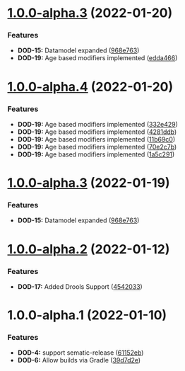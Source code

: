 # [1.0.0-alpha.3](https://github.com/mpeki/dod/compare/v1.0.0-alpha.2...v1.0.0-alpha.3) (2022-01-20)


### Features

* **DOD-15:** Datamodel expanded ([968e763](https://github.com/mpeki/dod/commit/968e763bc51722c8b32c438841772df49c0f7dd8))
* **DOD-19:** Age based modifiers implemented ([edda466](https://github.com/mpeki/dod/commit/edda46619406e9966e3c875fccbd181fdb709813))

# [1.0.0-alpha.4](https://github.com/mpeki/dod/compare/v1.0.0-alpha.3...v1.0.0-alpha.4) (2022-01-20)


### Features

* **DOD-19:** Age based modifiers implemented ([332e429](https://github.com/mpeki/dod/commit/332e429169fae02075af96ebfd44c87a939e48fd))
* **DOD-19:** Age based modifiers implemented ([4281ddb](https://github.com/mpeki/dod/commit/4281ddbaadddf1fc7f25537d28aeed0175300a31))
* **DOD-19:** Age based modifiers implemented ([11b69c0](https://github.com/mpeki/dod/commit/11b69c0a4cb9b3f1c2849647b5b5682a76aac8ef))
* **DOD-19:** Age based modifiers implemented ([70e2c7b](https://github.com/mpeki/dod/commit/70e2c7bf4e4a7b2c6aa2e55367188ca206f88129))
* **DOD-19:** Age based modifiers implemented ([1a5c291](https://github.com/mpeki/dod/commit/1a5c291a3823b391d5102db8b505fdcdc5211988))

# [1.0.0-alpha.3](https://github.com/mpeki/dod/compare/v1.0.0-alpha.2...v1.0.0-alpha.3) (2022-01-19)


### Features

* **DOD-15:** Datamodel expanded ([968e763](https://github.com/mpeki/dod/commit/968e763bc51722c8b32c438841772df49c0f7dd8))

# [1.0.0-alpha.2](https://github.com/mpeki/dod/compare/v1.0.0-alpha.1...v1.0.0-alpha.2) (2022-01-12)


### Features

* **DOD-17:** Added Drools Support ([4542033](https://github.com/mpeki/dod/commit/454203310c3a3e8e4999165d33212518cba3b8b8))

# 1.0.0-alpha.1 (2022-01-10)


### Features

* **DOD-4:** support sematic-release ([61152eb](https://github.com/mpeki/dod/commit/61152ebc8e8aa6a8cdb2f823630814914ce63be7))
* **DOD-6:** Allow builds via Gradle ([39d7d2e](https://github.com/mpeki/dod/commit/39d7d2edc07015530d05ed71fbed8e2c4e4f2af6))
